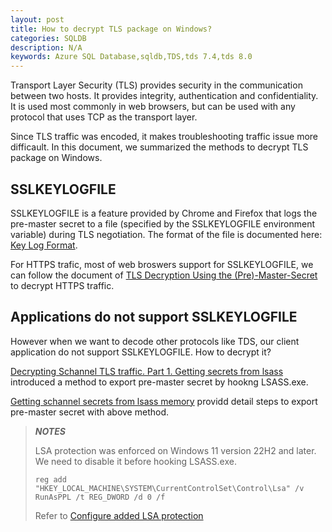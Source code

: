 ```yaml
---
layout: post
title: How to decrypt TLS package on Windows?
categories: SQLDB
description: N/A
keywords: Azure SQL Database,sqldb,TDS,tds 7.4,tds 8.0
---
```


Transport Layer Security (TLS) provides security in the communication between two hosts. It provides integrity, authentication and confidentiality. It is used most commonly in web browsers, but can be used with any protocol that uses TCP as the transport layer.

Since TLS traffic was encoded, it makes troubleshooting traffic issue more difficault. In this document, we summarized the methods to decrypt TLS package on Windows.

## SSLKEYLOGFILE
SSLKEYLOGFILE is a feature provided by Chrome and Firefox that logs the pre-master secret to a file (specified by the SSLKEYLOGFILE environment variable) during TLS negotiation. The format of the file is documented here: [Key Log Format](https://developer.mozilla.org/en-US/docs/Mozilla/Projects/NSS/Key_Log_Format).

For HTTPS trafic, most of web broswers support for SSLKEYLOGFILE, we can follow the document of [TLS Decryption Using the (Pre)-Master-Secret](https://wiki.wireshark.org/TLS#using-the-pre-master-secret) to decrypt HTTPS traffic.

## Applications do not support SSLKEYLOGFILE

However when we want to decode other protocols like TDS, our client application do not support SSLKEYLOGFILE. How to decrypt it?

[Decrypting Schannel TLS traffic. Part 1. Getting secrets from lsass](https://b.poc.fun/decrypting-schannel-tls-part-1) introduced a method to export pre-master secret by hookng LSASS.exe.

[Getting schannel secrets from lsass memory](https://github.com/ngo/win-frida-scripts/tree/master/lsasslkeylog-easy) providd detail steps to export pre-master secret with above method.

> ***NOTES***
>
> LSA protection was enforced on Windows 11 version 22H2 and later. We need to disable it before hooking LSASS.exe.
> 
> ```
> reg add "HKEY_LOCAL_MACHINE\SYSTEM\CurrentControlSet\Control\Lsa" /v RunAsPPL /t REG_DWORD /d 0 /f
> ```
>
> Refer to [Configure added LSA protection](https://learn.microsoft.com/en-us/windows-server/security/credentials-protection-and-management/configuring-additional-lsa-protection#disable-lsa-protection)